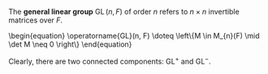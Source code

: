 The **general linear group** $\operatorname{GL}(n, F)$ of order $n$ refers to $n \times n$ invertible matrices over $F$.

\begin{equation}
\operatorname{GL}(n, F) \doteq \left\\{M \in M_{n}(F) \mid \det M \neq 0 \right\\}
\end{equation}

Clearly, there are two connected components: $\operatorname{GL}^+$ and $\operatorname{GL}^-$.